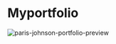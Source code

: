 # Myportfolio
![paris-johnson-portfolio-preview](https://user-images.githubusercontent.com/106056434/232677447-ec9553c2-4f20-46b1-ab69-aa8638d4c84f.jpg)
